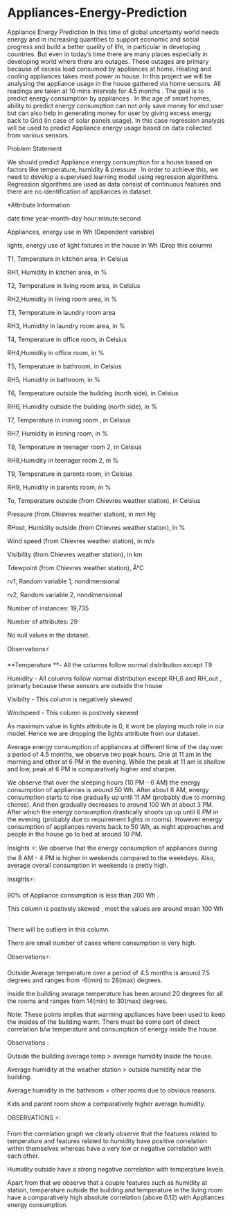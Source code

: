 # Appliances-Energy-Prediction
Appliance Energy Prediction In this time of global uncertainty world needs energy and in increasing quantities to support economic and social progress and build a better quality of life, in particular in developing countries. But even in today’s time there are many places especially in developing world where there are outages. These outages are primary because of excess load consumed by appliances at home. Heating and cooling appliances takes most power in house. In this project we will be analysing the appliance usage in the house gathered via home sensors. All readings are taken at 10 mins intervals for 4.5 months . The goal is to predict energy consumption by appliances . In the age of smart homes, ability to predict energy consumption can not only save money for end user but can also help in generating money for user by giving excess energy back to Grid (in case of solar panels usage). In this case regression analysis will be used to predict Appliance energy usage based on data collected from various sensors.

Problem Statement

We should predict Appliance energy consumption for a house based on factors like temperature, humidity & pressure . In order to achieve this, we need to develop a supervised learning model using regression algorithms. Regression algorithms are used as data consist of continuous features and there are no identification of appliances in dataset.

*Attribute Information

date time year-month-day hour:minute:second

Appliances, energy use in Wh (Dependent variable)

lights, energy use of light fixtures in the house in Wh (Drop this column)

T1, Temperature in kitchen area, in Celsius

RH1, Humidity in kitchen area, in %

T2, Temperature in living room area, in Celsius

RH2,Humidity in living room area, in %

T3, Temperature in laundry room area

RH3, Humidity in laundry room area, in %

T4, Temperature in office room, in Celsius

RH4,Humidity in office room, in %

T5, Temperature in bathroom, in Celsius

RH5, Humidity in bathroom, in %

T6, Temperature outside the building (north side), in Celsius

RH6, Humidity outside the building (north side), in %

T7, Temperature in ironing room , in Celsius

RH7, Humidity in ironing room, in %

T8, Temperature in teenager room 2, in Celsius

RH8,Humidity in teenager room 2, in %

T9, Temperature in parents room, in Celsius

RH9, Humidity in parents room, in %

To, Temperature outside (from Chievres weather station), in Celsius

Pressure (from Chievres weather station), in mm Hg

RHout, Humidity outside (from Chievres weather station), in %

Wind speed (from Chievres weather station), in m/s

Visibility (from Chievres weather station), in km

Tdewpoint (from Chievres weather station), Â°C

rv1, Random variable 1, nondimensional

rv2, Random variable 2, nondimensional

Number of instances: 19,735

Number of attributes: 29

No null values in the dataset.

Observations⚡

**Temperature **- All the columns follow normal distribution except T9

Humidity - All columns follow normal distribution except RH_6 and RH_out , primarly because these sensors are outside the house

Visibilty - This column is negatively skewed

Windspeed - This column is postively skewed

As maximum value in lights attribute is 0, it wont be playing much role in our model. Hence we are dropping the lights attribute from our dataset.

Average energy consumption of appliances at different time of the day over a period of 4.5 months, we observe two peak hours. One at 11 am in the morning and other at 6 PM in the evening. While the peak at 11 am is shallow and low, peak at 6 PM is comparatively higher and sharper.

We observe that over the sleeping hours (10 PM - 6 AM) the energy consumption of appliances is around 50 Wh. After about 6 AM, energy consumption starts to rise gradually up until 11 AM (probably due to morning chores). And then gradually decreases to around 100 Wh at about 3 PM. After which the energy consumption drastically shoots up up until 6 PM in the evening (probably due to requirement lights in rooms). However energy consumption of appliances reverts back to 50 Wh, as night approaches and people in the house go to bed at around 10 PM.

Insights ⚡: We observe that the energy consumption of appliances during the 8 AM - 4 PM is higher in weekends compared to the weekdays. Also, average overall consumption in weekends is pretty high.

Insights⚡:

90% of Appliance consumption is less than 200 Wh .

This column is postively skewed , most the values are around mean 100 Wh .

There will be outliers in this column.

There are small number of cases where consumption is very high.

Observations⚡:

Outside Average temperature over a period of 4.5 months is around 7.5 degrees and ranges from -6(min) to 28(max) degrees.

Inside the building avarage temperature has been around 20 degrees for all the rooms and ranges from 14(min) to 30(max) degrees.

Note: These points implies that warming appliances have been used to keep the insides of the building warm. There must be some sort of direct correlation b/w temperature and consumption of energy inside the house.

Observations :

Outside the building average temp > average humidity inside the house.

Average humidity at the weather station > outside humidity near the building.

Average humidity in the bathroom > other rooms due to obvious reasons.

Kids and parent room show a comparatively higher average humidity.

OBSERVATIONS ⚡:

From the correlation graph we clearly observe that the features related to temperature and features related to humidity have positive correlation within themselves whereas have a very low or negative correlation with each other.

Humidity outside have a strong negative correlation with temperature levels.

Apart from that we observe that a couple features such as humidity at station, temperature outside the building and temperature in the living room have a comparatively high absolute correlation (above 0.12) with Appliances energy consumption.
